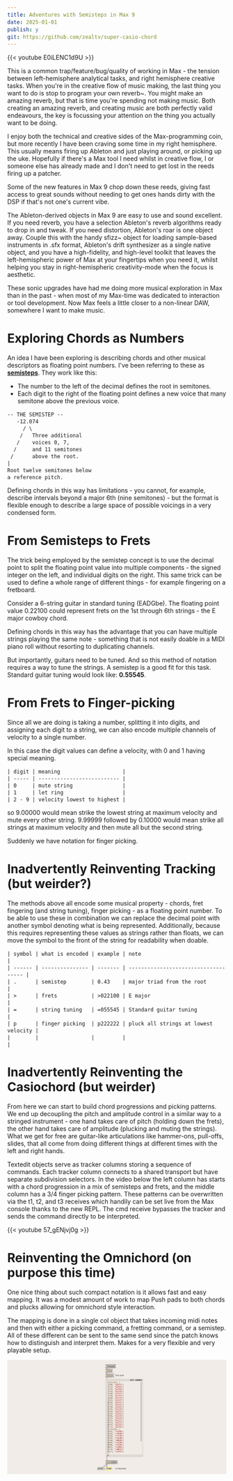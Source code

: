 ```yaml
---
title: Adventures with Semisteps in Max 9
date: 2025-01-01
publish: y
git: https://github.com/zealtv/super-casio-chord
---
```

{{< youtube E0iLENC1d9U >}}

This is a common trap/feature/bug/quality of working in Max - the tension between left-hemisphere analytical tasks, and right hemisphere creative tasks.  When you're in the creative flow of music making, the last thing you want to do is stop to program your own reverb~.  You might make an amazing reverb, but that is time you're spending not making music.  Both creating an amazing reverb, and creating music are both perfectly valid endeavours, the key is focussing your attention on the thing you actually want to be doing.

I enjoy both the technical and creative sides of the Max-programming coin, but more recently I have been craving some time in my right hemisphere.  This usually means firing up Ableton and just playing around, or picking up the uke.  Hopefully if there's a Max tool I need whilst in creative flow, I or someone else has already made and I don't need to get lost in the reeds firing up a patcher.

Some of the new features in Max 9 chop down these reeds, giving fast access to great sounds without needing to get ones hands dirty with the DSP if that's not one's current vibe.

The Ableton-derived objects in Max 9 are easy to use and sound excellent.  If you need reverb, you have a selection Ableton's reverb algorithms ready to drop in and tweak.  If you need distortion, Ableton's roar is one object away.  Couple this with the handy sfizz~ object for loading sample-based instruments in .sfx format, Ableton's drift synthesizer as a single native object, and you have a high-fidelity, and high-level toolkit that leaves the left-hemispheric power of Max at your fingertips when you need it, whilst helping you stay in right-hemispheric creativity-mode when the focus is aesthetic.

These sonic upgrades have had me doing more musical exploration in Max than in the past - when most of my Max-time was dedicated to interaction or tool development.  Now Max feels a little closer to a non-linear DAW, somewhere I want to make music. 

# Exploring Chords as Numbers
An idea I have been exploring is describing chords and other musical descriptors as floating point numbers.  I've been referring to these as **[semisteps](intermals.md)**. They work like this:

- The number to the left of the decimal defines the root in semitones. 
- Each digit to the right of the floating point defines a new voice that many semitone above the previous voice.

```
-- THE SEMISTEP --
   -12.074   
     / \ 
    /   Three additional 
   /    voices 0, 7,
  /     and 11 semitones 
 /      above the root.
|
Root twelve semitones below 
a reference pitch.

```

Defining chords in this way has limitations - you cannot, for example, describe intervals beyond a major 6th (nine semitones) - but the format is flexible enough to describe a large space of possible voicings in a very condensed form.

# From Semisteps to Frets

The trick being employed by the semistep concept is to use the decimal point to split the floating point value into multiple components - the signed integer on the left, and individual digits on the right.  This same trick can be used to define a whole range of different things - for example fingering on a fretboard.

Consider a 6-string guitar in standard tuning (EADGbe).  The floating point value 0.22100 could represent frets on the 1st through 6th strings - the E major cowboy chord.

Defining chords in this way has the advantage that you can have multiple strings playing the same note - something that is not easily doable in a MIDI piano roll without resorting to duplicating channels.

But importantly, guitars need to be tuned. And so this method of notation requires a way to tune the strings.  A semistep is a good fit for this task.  Standard guitar tuning would look like:
**0.55545**.

# From Frets to Finger-picking
Since all we are doing is taking a number, splitting it into digits, and assigning each digit to a string, we can also encode multiple channels of velocity to a single number.

In this case the digit values can define a velocity, with 0 and 1 having special meaning.
```
| digit | meaning                    |
| ----- | -------------------------- |
| 0     | mute string                |
| 1     | let ring                   | 
| 2 - 9 | velocity lowest to highest |
```

so 9.00000 would mean strike the lowest string at maximum velocity and mute every other string. 9.99999 followed by 0.10000 would mean strike all strings at maximum velocity and then mute all but the second string.

Suddenly we have notation for finger picking.


# Inadvertently Reinventing Tracking (but weirder?)
The  methods above all encode some musical property - chords, fret fingering (and string tuning), finger picking - as a floating point number.  To be able to use these in combination we can replace the decimal point with another symbol denoting what is being represented.  Additionally, because this requires representing these values as strings rather than floats, we can move the symbol to the front of the string for readability when doable.

```
| symbol | what is encoded | example | note                                 |
| ------ | --------------- | ------- | ------------------------------------ |
| .      | semistep        | 0.43    | major triad from the root            |
| >      | frets           | >022100 | E major                              |
| =      | string tuning   | =055545 | Standard guitar tuning               |
| p      | finger picking  | p222222 | pluck all strings at lowest velocity |
|        |                 |         |                                      |
```

# Inadvertently Reinventing the Casiochord (but weirder)
From here we can start to build chord progressions and picking patterns.  We end up decoupling the pitch and amplitude control in a similar way to a stringed instrument - one hand takes care of pitch (holding down the frets), the other hand takes care of amplitude (plucking and muting the strings). What we get for free are guitar-like articulations like hammer-ons, pull-offs, slides, that all come from doing different things at different times with the left and right hands.

Textedit objects serve as tracker columns storing a sequence of commands.  Each tracker column connects to a shared transport but have separate subdivision selectors.  In the video below the left column has starts with a chord progression in a mix of semisteps and frets, and the middle column has a 3/4 finger picking pattern.  These patterns can be overwritten via the t1, t2, and t3 receives which handily can be set live from the Max console thanks to the new REPL.  The cmd receive bypasses the tracker and sends the command directly to be interpreted.

{{< youtube 57_gENjvj0g >}}

# Reinventing the Omnichord (on purpose this time)

One nice thing about such compact notation is it allows fast and easy mapping.  It was a modest amount of work to map Push pads to both chords and plucks allowing for omnichord style interaction.  

The mapping is done in a single col object that takes incoming midi notes and then with either a picking command, a fretting command, or a semistep.  All of these different can be sent to the same send since the patch knows how to distinguish and interpret them.  Makes for a very flexible and very playable setup.

![the mapping scheme for the push omnichord](../files/omnichord-coll-mapping.png)

